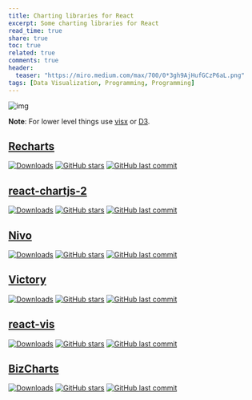 ```yaml
---
title: Charting libraries for React
excerpt: Some charting libraries for React
read_time: true
share: true
toc: true
related: true
comments: true
header:
  teaser: "https://miro.medium.com/max/700/0*3gh9AjHufGCzP6aL.png"
tags: [Data Visualization, Programming, Programming]
---
```


![img](https://miro.medium.com/max/700/0*3gh9AjHufGCzP6aL.png)

**Note**: For lower level things use [visx](https://airbnb.io/visx/) or [D3](https://d3js.org/).

## [Recharts](http://recharts.org/en-US/)

[![Downloads](https://img.shields.io/npm/dw/recharts)](https://www.npmjs.com/package/recharts)
[![GitHub stars](https://img.shields.io/github/stars/recharts/recharts.svg?style=social)](https://github.com/recharts/recharts)
[![GitHub last commit](https://img.shields.io/github/last-commit/recharts/recharts)](https://github.com/recharts/recharts)

<!---
<iframe src="https://codesandbox.io/embed/sharp-solomon-16mn0?codemirror=1"
  loading="lazy"
  style="width:100%; height:500px; border:0; border-radius: 4px; overflow:hidden;"
  title="sharp-solomon-16mn0"
  allow="accelerometer; ambient-light-sensor; camera; encrypted-media; geolocation; gyroscope; hid; microphone; midi; payment; usb; vr; xr-spatial-tracking"
  sandbox="allow-forms allow-modals allow-popups allow-presentation allow-same-origin allow-scripts"
></iframe>
--->

## [react-chartjs-2](https://reactchartjs.github.io/react-chartjs-2)

[![Downloads](https://img.shields.io/npm/dw/react-chartjs-2)](https://www.npmjs.com/package/react-chartjs-2)
[![GitHub stars](https://img.shields.io/github/stars/reactchartjs/react-chartjs-2.svg?style=social)](https://github.com/reactchartjs/react-chartjs-2)
[![GitHub last commit](https://img.shields.io/github/last-commit/reactchartjs/react-chartjs-2)](https://github.com/reactchartjs/react-chartjs-2)

<!---
<iframe src="https://codesandbox.io/embed/sleepy-mendeleev-43izk?codemirror=1"
  loading="lazy"
  style="width:100%; height:500px; border:0; border-radius: 4px; overflow:hidden;"
  title="sleepy-mendeleev-43izk"
  allow="accelerometer; ambient-light-sensor; camera; encrypted-media; geolocation; gyroscope; hid; microphone; midi; payment; usb; vr; xr-spatial-tracking"
  sandbox="allow-forms allow-modals allow-popups allow-presentation allow-same-origin allow-scripts"
></iframe>
--->

## [Nivo](https://nivo.rocks/)

[![Downloads](https://img.shields.io/npm/dw/@nivo/core)](https://www.npmjs.com/package/@nivo/core)
[![GitHub stars](https://img.shields.io/github/stars/plouc/nivo.svg?style=social)](https://github.com/plouc/nivo)
[![GitHub last commit](https://img.shields.io/github/last-commit/plouc/nivo)](https://github.com/plouc/nivo)

<!---
<iframe src="https://codesandbox.io/embed/nivo-basic-demo-forked-phtz8?codemirror=1"
  loading="lazy"
  style="width:100%; height:500px; border:0; border-radius: 4px; overflow:hidden;"
  title="nivo basic demo (forked)"
  allow="accelerometer; ambient-light-sensor; camera; encrypted-media; geolocation; gyroscope; hid; microphone; midi; payment; usb; vr; xr-spatial-tracking"
  sandbox="allow-forms allow-modals allow-popups allow-presentation allow-same-origin allow-scripts"
></iframe>
--->

## [Victory](https://formidable.com/open-source/victory/)

[![Downloads](https://img.shields.io/npm/dw/victory)](https://www.npmjs.com/package/victory)
[![GitHub stars](https://img.shields.io/github/stars/FormidableLabs/victory.svg?style=social)](https://github.com/FormidableLabs/victory)
[![GitHub last commit](https://img.shields.io/github/last-commit/FormidableLabs/victory)](https://github.com/FormidableLabs/victory)

<!---
<iframe src="https://codesandbox.io/embed/crazy-roentgen-iou24?codemirror=1"
  loading="lazy"
  style="width:100%; height:500px; border:0; border-radius: 4px; overflow:hidden;"
  title="crazy-roentgen-iou24"
  allow="accelerometer; ambient-light-sensor; camera; encrypted-media; geolocation; gyroscope; hid; microphone; midi; payment; usb; vr; xr-spatial-tracking"
  sandbox="allow-forms allow-modals allow-popups allow-presentation allow-same-origin allow-scripts"
></iframe>
--->

## [react-vis](https://uber.github.io/react-vis/)

[![Downloads](https://img.shields.io/npm/dw/react-vis)](https://www.npmjs.com/package/react-vis)
[![GitHub stars](https://img.shields.io/github/stars/uber/react-vis.svg?style=social)](https://github.com/uber/react-vis)
[![GitHub last commit](https://img.shields.io/github/last-commit/uber/react-vis)](https://github.com/uber/react-vis)

<!---
<iframe src="https://codesandbox.io/embed/busy-tree-zpm5p?codemirror=1"
  loading="lazy"
  style="width:100%; height:500px; border:0; border-radius: 4px; overflow:hidden;"
  title="busy-tree-zpm5p"
  allow="accelerometer; ambient-light-sensor; camera; encrypted-media; geolocation; gyroscope; hid; microphone; midi; payment; usb; vr; xr-spatial-tracking"
  sandbox="allow-forms allow-modals allow-popups allow-presentation allow-same-origin allow-scripts"
></iframe>
--->

## [BizCharts](https://bizcharts.net/products/bizCharts)

[![Downloads](https://img.shields.io/npm/dw/bizcharts)](https://www.npmjs.com/package/bizcharts)
[![GitHub stars](https://img.shields.io/github/stars/alibaba/BizCharts.svg?style=social)](https://github.com/alibaba/BizCharts)
[![GitHub last commit](https://img.shields.io/github/last-commit/alibaba/BizCharts)](https://github.com/alibaba/BizCharts)

<!---
<iframe src="https://codesandbox.io/embed/mutable-firefly-h2ybp?codemirror=1"
  loading="lazy"
  style="width:100%; height:500px; border:0; border-radius: 4px; overflow:hidden;"
  title="mutable-firefly-h2ybp"
  allow="accelerometer; ambient-light-sensor; camera; encrypted-media; geolocation; gyroscope; hid; microphone; midi; payment; usb; vr; xr-spatial-tracking"
  sandbox="allow-forms allow-modals allow-popups allow-presentation allow-same-origin allow-scripts"
></iframe>
--->
